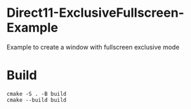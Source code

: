 # Direct11-ExclusiveFullscreen-Example

Example to create a window with fullscreen exclusive mode

# Build

    cmake -S . -B build
    cmake --build build

